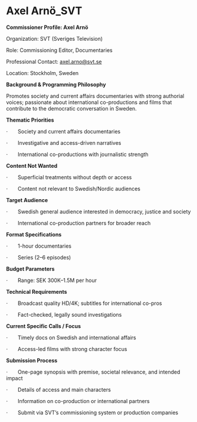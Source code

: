 # Axel Arnö_SVT

**Commissioner Profile: Axel Arnö**

Organization: SVT (Sveriges Television)

Role: Commissioning Editor, Documentaries

Professional Contact: axel.arno@svt.se

Location: Stockholm, Sweden

**Background & Programming Philosophy**

Promotes society and current affairs documentaries with strong authorial voices; passionate about international co-productions and films that contribute to the democratic conversation in Sweden.

**Thematic Priorities**

·       Society and current affairs documentaries

·       Investigative and access-driven narratives

·       International co-productions with journalistic strength

**Content Not Wanted**

·       Superficial treatments without depth or access

·       Content not relevant to Swedish/Nordic audiences

**Target Audience**

·       Swedish general audience interested in democracy, justice and society

·       International co-production partners for broader reach

**Format Specifications**

·       1-hour documentaries

·       Series (2–6 episodes)

**Budget Parameters**

·       Range: SEK 300K–1.5M per hour

**Technical Requirements**

·       Broadcast quality HD/4K; subtitles for international co-pros

·       Fact-checked, legally sound investigations

**Current Specific Calls / Focus**

·       Timely docs on Swedish and international affairs

·       Access-led films with strong character focus

**Submission Process**

·       One-page synopsis with premise, societal relevance, and intended impact

·       Details of access and main characters

·       Information on co-production or international partners

·       Submit via SVT’s commissioning system or production companies